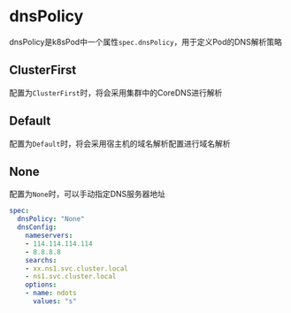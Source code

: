 # dnsPolicy
dnsPolicy是k8sPod中一个属性`spec.dnsPolicy`，用于定义Pod的DNS解析策略

## ClusterFirst
配置为`ClusterFirst`时，将会采用集群中的CoreDNS进行解析

## Default
配置为`Default`时，将会采用宿主机的域名解析配置进行域名解析

## None
配置为`None`时，可以手动指定DNS服务器地址
```yaml
spec:
  dnsPolicy: "None"
  dnsConfig:
    nameservers:
    - 114.114.114.114
    - 8.8.8.8
    searchs:
    - xx.ns1.svc.cluster.local
    - ns1.svc.cluster.local
    options:
    - name: ndots
      values: "s"
```